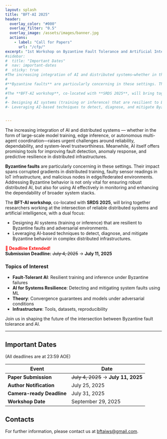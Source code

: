 ```yaml
---
layout: splash
title: "BFT-AI 2025"
header:
  overlay_color: "#000"
  overlay_filter: "0.5"
  overlay_image: /assets/images/banner.jpg
  actions:
    - label: "Call for Papers"
      url: "/cfp/"
excerpt: "1st Workshop on Byzantine Fault Tolerance and Artificial Intelligence Systems"
#sidebar:
#  title: "Important Dates"
#  nav: important-dates
#  sticky: true
#The increasing integration of AI and distributed systems—whether in the form of large-scale model training, edge inference, or autonomous multi-agent coordination—raises urgent challenges around reliability, dependability, and system-level trustworthiness. Meanwhile, AI itself offers promising tools for improving fault detection, anomaly response, and predictive resilience in distributed infrastructures.
#
#**Byzantine faults** are particularly concerning in these settings. Their impact spans corrupted gradients in distributed training, faulty sensor readings in IoT infrastructure, and malicious nodes in edge/federated environments. Addressing Byzantine behavior is not only vital for ensuring robust distributed AI, but also for using AI effectively in monitoring and enhancing the dependability of broader system stacks.
#
#The **BFT-AI workshop**, co-located with **SRDS 2025**, will bring together researchers working at the intersection of reliable distributed systems and artificial intelligence, with a dual focus:
#
#- Designing AI systems (training or inference) that are resilient to Byzantine faults and adversarial environments.
#- Leveraging AI-based techniques to detect, diagnose, and mitigate Byzantine behavior in complex distributed infrastructures.


---
```


The increasing integration of AI and distributed systems — whether in the form of large-scale model training, edge inference, or autonomous multi-agent coordination—raises urgent challenges around reliability, dependability, and system-level trustworthiness. Meanwhile, AI itself offers promising tools for improving fault detection, anomaly response, and predictive resilience in distributed infrastructures.

**Byzantine faults** are particularly concerning in these settings. Their impact spans corrupted gradients in distributed training, faulty sensor readings in IoT infrastructure, and malicious nodes in edge/federated environments. Addressing Byzantine behavior is not only vital for ensuring robust distributed AI, but also for using AI effectively in monitoring and enhancing the dependability of broader system stacks.

The **BFT-AI workshop**, co-located with **SRDS 2025**, will bring together researchers working at the intersection of reliable distributed systems and artificial intelligence, with a dual focus:

- Designing AI systems (training or inference) that are resilient to Byzantine faults and adversarial environments.
- Leveraging AI-based techniques to detect, diagnose, and mitigate Byzantine behavior in complex distributed infrastructures.

<span style="color: red; font-weight: bold;">📢 Deadline Extended!</span>  
**Submission Deadline:** ~~July 4, 2025~~ → **July 11, 2025**

### Topics of Interest

- **Fault-Tolerant AI**: Resilient training and inference under Byzantine failures
- **AI for Systems Resilience**: Detecting and mitigating system faults using ML
- **Theory**: Convergence guarantees and models under adversarial conditions
- **Infrastructure**: Tools, datasets, reproducibility

Join us in shaping the future of the intersection between Byzantine fault tolerance and AI. 


---

## Important Dates

 (All deadlines are at 23:59 AOE)

| Event                   | Date            |
|-------------------------|-----------------|
| **Paper Submission**    | ~~July 4, 2025~~ -> **July 11, 2025** |
| **Author Notification** | July 25, 2025   |
| **Camera-ready Deadline** | July 31, 2025 |
| **Workshop Date**       | September 29, 2025 |

## Contacts

For further information, please contact us at [bftaiws@gmail.com](mailto:bftaiws@gmail.com).
